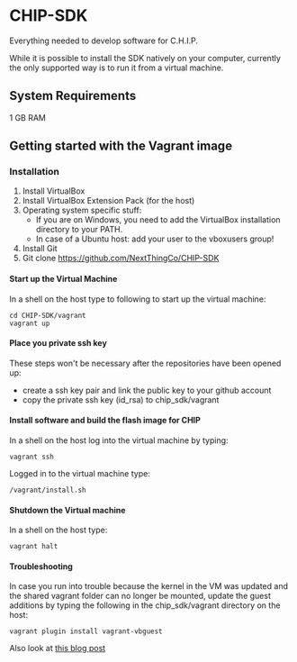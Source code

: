 # CHIP-SDK
Everything needed to develop software for C.H.I.P.

While it is possible to install the SDK natively on your computer, currently the only supported way is to run it from a virtual machine.

## System Requirements
1 GB RAM

## Getting started with the Vagrant image


### Installation
1. Install VirtualBox
2. Install VirtualBox Extension Pack (for the host)
3. Operating system specific stuff:
   - If you are on Windows, you need to add the VirtualBox installation directory to your PATH.
   - In case of a Ubuntu host: add your user to the vboxusers group!
4. Install Git
4. Git clone https://github.com/NextThingCo/CHIP-SDK

#### Start up the Virtual Machine
In a shell on the host type to following to start up the virtual machine:

    cd CHIP-SDK/vagrant
    vagrant up

#### Place you private ssh key
These steps won't be necessary after the repositories have been opened up:
 - create a ssh key pair and link the public key to your github account
 - copy the private ssh key (id_rsa) to chip_sdk/vagrant

#### Install software and build the flash image for CHIP
In a shell on the host log into the virtual machine by typing:

    vagrant ssh

Logged in to the virtual machine type:

    /vagrant/install.sh

#### Shutdown the Virtual machine
In a shell on the host type:

    vagrant halt

#### Troubleshooting
In case you run into trouble because the kernel in the VM was updated and the shared vagrant folder can no longer be mounted, update the guest additions by typing the following in the chip_sdk/vagrant directory on the host:

    vagrant plugin install vagrant-vbguest

Also look at [this blog post](http://kvz.io/blog/2013/01/16/vagrant-tip-keep-virtualbox-guest-additions-in-sync/)

